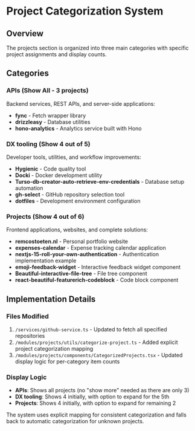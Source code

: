 # Project Categorization System

## Overview

The projects section is organized into three main categories with specific project assignments and display counts.

## Categories

### APIs (Show All - 3 projects)
Backend services, REST APIs, and server-side applications:
- **fync** - Fetch wrapper library
- **drizzleasy** - Database utilities 
- **hono-analytics** - Analytics service built with Hono

### DX tooling (Show 4 out of 5)
Developer tools, utilities, and workflow improvements:
- **Hygienic** - Code quality tool
- **Docki** - Docker development utility
- **Turso-db-creator-auto-retrieve-env-credentials** - Database setup automation
- **gh-select** - GitHub repository selection tool
- **dotfiles** - Development environment configuration

### Projects (Show 4 out of 6)
Frontend applications, websites, and complete solutions:
- **remcostoeten.nl** - Personal portfolio website
- **expenses-calendar** - Expense tracking calendar application
- **nextjs-15-roll-your-own-authentication** - Authentication implementation example
- **emoji-feedback-widget** - Interactive feedback widget component
- **Beautiful-interactive-file-tree** - File tree component
- **react-beautiful-featurerich-codeblock** - Code block component

## Implementation Details

### Files Modified
1. `/services/github-service.ts` - Updated to fetch all specified repositories
2. `/modules/projects/utils/categorize-project.ts` - Added explicit project categorization mapping
3. `/modules/projects/components/CategorizedProjects.tsx` - Updated display logic for per-category item counts

### Display Logic
- **APIs**: Shows all projects (no "show more" needed as there are only 3)
- **DX tooling**: Shows 4 initially, with option to expand for the 5th
- **Projects**: Shows 4 initially, with option to expand for remaining 2

The system uses explicit mapping for consistent categorization and falls back to automatic categorization for unknown projects.